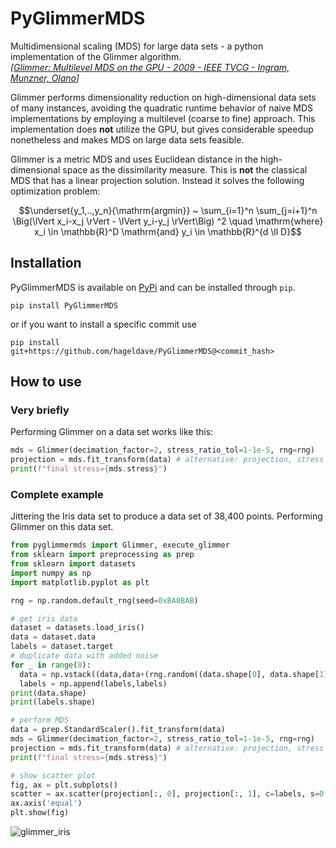 # PyGlimmerMDS
Multidimensional scaling (MDS) for large data sets - a python implementation of the Glimmer algorithm.  
*[[Glimmer: Multilevel MDS on the GPU - 2009 - IEEE TVCG - Ingram, Munzner, Olano](https://doi.org/10.1109/TVCG.2008.85)]*

Glimmer performs dimensionality reduction on high-dimensional data sets of many instances, 
avoiding the quadratic runtime behavior of naive MDS implementations by employing a multilevel (coarse to fine) approach.
This implementation does **not** utilize the GPU, but gives considerable speedup nonetheless and makes MDS on large data
sets feasible.

Glimmer is a metric MDS and uses Euclidean distance in the high-dimensional space as the dissimilarity measure. 
This is **not** the classical MDS that has a linear projection solution.
Instead it solves the following optimization problem:

$$\underset{y_1,..,y_n}{\mathrm{argmin}} ~ \sum_{i=1}^n \sum_{j=i+1}^n \Big(\lVert x_i-x_j \rVert - \lVert y_i-y_j \rVert\Big) ^2 \quad \mathrm{where} x_i \in \mathbb{R}^D \mathrm{and} y_i \in \mathbb{R}^{d \ll D}$$


## Installation
PyGlimmerMDS is available on [PyPi](https://pypi.org/project/PyGlimmerMDS/) and can be installed through `pip`.
```
pip install PyGlimmerMDS
```
or if you want to install a specific commit use
```
pip install git+https://github.com/hageldave/PyGlimmerMDS@<commit_hash>
```

## How to use
### Very briefly
Performing Glimmer on a data set works like this:
```python
mds = Glimmer(decimation_factor=2, stress_ratio_tol=1-1e-5, rng=rng)
projection = mds.fit_transform(data) # alternative: projection, stress = execute_glimmer(data)
print(f"final stress={mds.stress}")
```

### Complete example
Jittering the Iris data set to produce a data set of 38,400 points. Performing Glimmer on this data set.
```python
from pyglimmermds import Glimmer, execute_glimmer
from sklearn import preprocessing as prep
from sklearn import datasets
import numpy as np
import matplotlib.pyplot as plt

rng = np.random.default_rng(seed=0xBA0BAB)

# get iris data
dataset = datasets.load_iris()
data = dataset.data
labels = dataset.target
# duplicate data with added noise
for _ in range(8):
  data = np.vstack((data,data+(rng.random((data.shape[0], data.shape[1]))*0.2-.1)))
  labels = np.append(labels,labels)
print(data.shape)
print(labels.shape)

# perform MDS
data = prep.StandardScaler().fit_transform(data)
mds = Glimmer(decimation_factor=2, stress_ratio_tol=1-1e-5, rng=rng)
projection = mds.fit_transform(data) # alternative: projection, stress = execute_glimmer(data)
print(f"final stress={mds.stress}")

# show scatter plot
fig, ax = plt.subplots()
scatter = ax.scatter(projection[:, 0], projection[:, 1], c=labels, s=0.02)
ax.axis('equal')
plt.show(fig)
```
![glimmer_iris](https://github.com/user-attachments/assets/a1982cf9-59f9-4198-bb8a-984cdd41d210)

